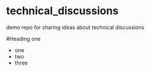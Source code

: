 # technical_discussions
demo repo for sharing ideas about technical discussions

#Heading one
* one
* two
* three
